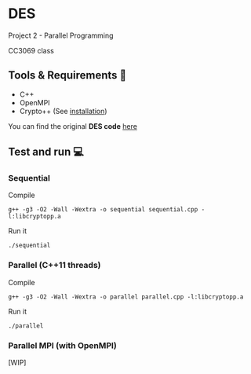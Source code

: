 # DES

Project 2 - Parallel Programming

CC3069 class

## Tools & Requirements 🔧

- C++
- OpenMPI
- Crypto++ (See [installation](https://www.cryptopp.com/wiki/Linux#apt-get))

You can find the original **DES code** [here](https://cryptopp.com/wiki/TripleDES)

## Test and run 💻

### Sequential

Compile

```console
g++ -g3 -O2 -Wall -Wextra -o sequential sequential.cpp -l:libcryptopp.a
```

Run it

```console
./sequential
```

### Parallel (C++11 threads)

Compile

```console
g++ -g3 -O2 -Wall -Wextra -o parallel parallel.cpp -l:libcryptopp.a
```

Run it

```console
./parallel
```

### Parallel MPI (with OpenMPI)

[WIP]